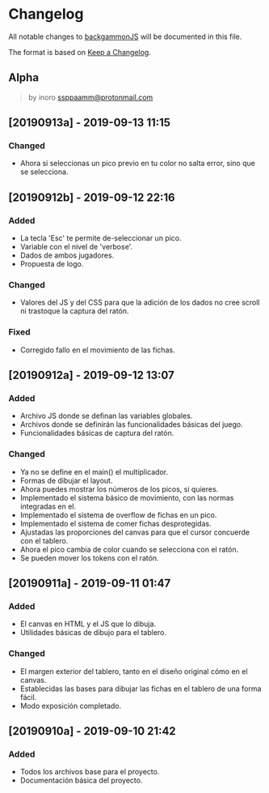 # Changelog
All notable changes to [backgammonJS](https://github.com/boot1110001/backgammonJS) will be documented in this file.

The format is based on [Keep a Changelog](https://keepachangelog.com/en/1.0.0/).

## Alpha
> by inoro <ssppaamm@protonmail.com>

## [20190913a] - 2019-09-13 11:15
### Changed
- Ahora si seleccionas un pico previo en tu color no salta error, sino que se selecciona.

## [20190912b] - 2019-09-12 22:16
### Added
- La tecla 'Esc' te permite de-seleccionar un pico.
- Variable con el nivel de 'verbose'.
- Dados de ambos jugadores.
- Propuesta de logo.
### Changed
- Valores del JS y del CSS para que la adición de los dados no cree scroll ni trastoque la captura del ratón.
### Fixed
- Corregido fallo en el movimiento de las fichas.

## [20190912a] - 2019-09-12 13:07
### Added
- Archivo JS donde se definan las variables globales.
- Archivos donde se definirán las funcionalidades básicas del juego.
- Funcionalidades básicas de captura del ratón.
### Changed
- Ya no se define en el main() el multiplicador.
- Formas de dibujar el layout.
- Ahora puedes mostrar los números de los picos, si quieres.
- Implementado el sistema básico de movimiento, con las normas integradas en el.
- Implementado el sistema de overflow de fichas en un pico.
- Implementado el sistema de comer fichas desprotegidas.
- Ajustadas las proporciones del canvas para que el cursor concuerde con el tablero.
- Ahora el pico cambia de color cuando se selecciona con el ratón.
- Se pueden mover los tokens con el ratón.

## [20190911a] - 2019-09-11 01:47
### Added
- El canvas en HTML y el JS que lo dibuja.
- Utilidades básicas de dibujo para el tablero.
### Changed
- El margen exterior del tablero, tanto en el diseño original cómo en el canvas.
- Establecidas las bases para dibujar las fichas en el tablero de una forma fácil.
- Modo exposición completado.

## [20190910a] - 2019-09-10 21:42
### Added
- Todos los archivos base para el proyecto.
- Documentación básica del proyecto.
